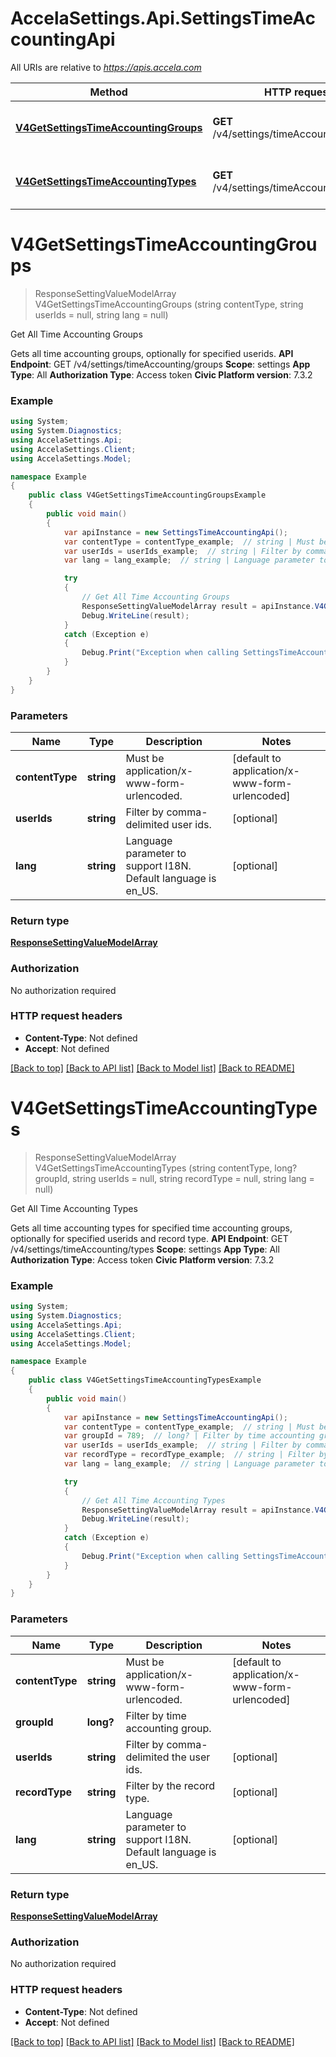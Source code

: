 # AccelaSettings.Api.SettingsTimeAccountingApi

All URIs are relative to *https://apis.accela.com*

Method | HTTP request | Description
------------- | ------------- | -------------
[**V4GetSettingsTimeAccountingGroups**](SettingsTimeAccountingApi.md#v4getsettingstimeaccountinggroups) | **GET** /v4/settings/timeAccounting/groups | Get All Time Accounting Groups
[**V4GetSettingsTimeAccountingTypes**](SettingsTimeAccountingApi.md#v4getsettingstimeaccountingtypes) | **GET** /v4/settings/timeAccounting/types | Get All Time Accounting Types


<a name="v4getsettingstimeaccountinggroups"></a>
# **V4GetSettingsTimeAccountingGroups**
> ResponseSettingValueModelArray V4GetSettingsTimeAccountingGroups (string contentType, string userIds = null, string lang = null)

Get All Time Accounting Groups

Gets all time accounting groups, optionally for specified userids. **API Endpoint**:  GET /v4/settings/timeAccounting/groups  **Scope**:  settings  **App Type**:  All  **Authorization Type**:  Access token  **Civic Platform version**: 7.3.2 

### Example
```csharp
using System;
using System.Diagnostics;
using AccelaSettings.Api;
using AccelaSettings.Client;
using AccelaSettings.Model;

namespace Example
{
    public class V4GetSettingsTimeAccountingGroupsExample
    {
        public void main()
        {
            var apiInstance = new SettingsTimeAccountingApi();
            var contentType = contentType_example;  // string | Must be application/x-www-form-urlencoded. (default to application/x-www-form-urlencoded)
            var userIds = userIds_example;  // string | Filter by comma-delimited user ids. (optional) 
            var lang = lang_example;  // string | Language parameter to support I18N. Default language is en_US. (optional) 

            try
            {
                // Get All Time Accounting Groups
                ResponseSettingValueModelArray result = apiInstance.V4GetSettingsTimeAccountingGroups(contentType, userIds, lang);
                Debug.WriteLine(result);
            }
            catch (Exception e)
            {
                Debug.Print("Exception when calling SettingsTimeAccountingApi.V4GetSettingsTimeAccountingGroups: " + e.Message );
            }
        }
    }
}
```

### Parameters

Name | Type | Description  | Notes
------------- | ------------- | ------------- | -------------
 **contentType** | **string**| Must be application/x-www-form-urlencoded. | [default to application/x-www-form-urlencoded]
 **userIds** | **string**| Filter by comma-delimited user ids. | [optional] 
 **lang** | **string**| Language parameter to support I18N. Default language is en_US. | [optional] 

### Return type

[**ResponseSettingValueModelArray**](ResponseSettingValueModelArray.md)

### Authorization

No authorization required

### HTTP request headers

 - **Content-Type**: Not defined
 - **Accept**: Not defined

[[Back to top]](#) [[Back to API list]](../README.md#documentation-for-api-endpoints) [[Back to Model list]](../README.md#documentation-for-models) [[Back to README]](../README.md)

<a name="v4getsettingstimeaccountingtypes"></a>
# **V4GetSettingsTimeAccountingTypes**
> ResponseSettingValueModelArray V4GetSettingsTimeAccountingTypes (string contentType, long? groupId, string userIds = null, string recordType = null, string lang = null)

Get All Time Accounting Types

Gets all time accounting types for specified time accounting groups, optionally for specified userids and record type. **API Endpoint**:  GET /v4/settings/timeAccounting/types  **Scope**:  settings  **App Type**:  All  **Authorization Type**:  Access token  **Civic Platform version**: 7.3.2 

### Example
```csharp
using System;
using System.Diagnostics;
using AccelaSettings.Api;
using AccelaSettings.Client;
using AccelaSettings.Model;

namespace Example
{
    public class V4GetSettingsTimeAccountingTypesExample
    {
        public void main()
        {
            var apiInstance = new SettingsTimeAccountingApi();
            var contentType = contentType_example;  // string | Must be application/x-www-form-urlencoded. (default to application/x-www-form-urlencoded)
            var groupId = 789;  // long? | Filter by time accounting group.
            var userIds = userIds_example;  // string | Filter by comma-delimited the user ids. (optional) 
            var recordType = recordType_example;  // string | Filter by the record type. (optional) 
            var lang = lang_example;  // string | Language parameter to support I18N. Default language is en_US. (optional) 

            try
            {
                // Get All Time Accounting Types
                ResponseSettingValueModelArray result = apiInstance.V4GetSettingsTimeAccountingTypes(contentType, groupId, userIds, recordType, lang);
                Debug.WriteLine(result);
            }
            catch (Exception e)
            {
                Debug.Print("Exception when calling SettingsTimeAccountingApi.V4GetSettingsTimeAccountingTypes: " + e.Message );
            }
        }
    }
}
```

### Parameters

Name | Type | Description  | Notes
------------- | ------------- | ------------- | -------------
 **contentType** | **string**| Must be application/x-www-form-urlencoded. | [default to application/x-www-form-urlencoded]
 **groupId** | **long?**| Filter by time accounting group. | 
 **userIds** | **string**| Filter by comma-delimited the user ids. | [optional] 
 **recordType** | **string**| Filter by the record type. | [optional] 
 **lang** | **string**| Language parameter to support I18N. Default language is en_US. | [optional] 

### Return type

[**ResponseSettingValueModelArray**](ResponseSettingValueModelArray.md)

### Authorization

No authorization required

### HTTP request headers

 - **Content-Type**: Not defined
 - **Accept**: Not defined

[[Back to top]](#) [[Back to API list]](../README.md#documentation-for-api-endpoints) [[Back to Model list]](../README.md#documentation-for-models) [[Back to README]](../README.md)

